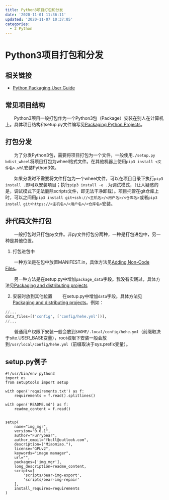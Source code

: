 ```yaml
---
title: Python3项目打包和分发
date: '2020-11-01 11:36:11'
updated: '2020-11-07 10:37:05'
categories:
  - 2 Python
---
```

# Python3项目打包和分发

## 相关链接

- [Python Packaging User Guide](https://packaging.python.org/)

## 常见项目结构

　　Python3项目一般打包作为一个Python3包（Package）安装在别人在计算机上。具体项目结构和setup.py文件编写见[Packaging Python Projects](https://packaging.python.org/tutorials/packaging-projects/)。

## 打包分发

　　为了分发Python3包，需要将项目打包为一个文件，一般使用`./setup.py bdist_wheel`将项目打包为wheel格式文件。在其他机器上使用`pip3 install <文件名>.whl`安装Python3包。

　　如果分发时不需要将文件打包为一个wheel文件，可以在项目目录下执行`pip3 install .`即可以安装项目；执行`pip3 install -e .`为调试模式，（让人疑惑的是，调试模式下无法删除scripts文件，即无法干净卸载）。项目托管在git仓库上时，可以之间用`pip3 install git+ssh://<主机名>/<用户名>/<仓库名>`或者`pip3 install git+https://<主机名>/<用户名>/<仓库名>`安装。

## 非代码文件打包

　　一般打包时只打包py文件。非py文件打包分两种，一种是打包进包中，另一种是其他位置。

1. 打包进包中

　　一种方法是在包中放置MANIFEST.in，具体方法见[Adding Non-Code Files](https://python-packaging.readthedocs.io/en/latest/non-code-files.html)。

　　另一种方法是在setup.py中增加`package_data`字段。我没有实践过，具体方法见[Packaging and distributing projects](https://packaging.python.org/guides/distributing-packages-using-setuptools/#package-data)

2. 安装时放到其他位置
　　在setup.py中增加`data`字段。具体方法见[Packaging and distributing projects](https://packaging.python.org/guides/distributing-packages-using-setuptools/#data_files)。例如：

```python
//...
data_files=[('config', ['config/hehe.yml'])],　　
//...
```

　　普通用户权限下安装一般会放到`$HOME/.local/config/hehe.yml`（前缀取决于site.USER_BASE变量），root权限下安装一般会放到`/usr/local/config/hehe.yml`（前缀取决于sys.prefix变量）。

## setup.py例子

```python3
#!/usr/bin/env python3
import os
from setuptools import setup

with open('requirements.txt') as f:
    requirements = f.read().splitlines()

with open('README.md') as f:
    readme_content = f.read()


setup(
    name="img_mgr",
    version="0.0.1",
    author="Furrybear",
    author_email="fbcll@outlook.com",
    description=("Miaomiao."),
    license="GPLv2",
    keywords="image manager",
    url="",
    packages=['img_mgr'],
    long_description=readme_content,
    scripts=[
        'scripts/bear-img-export',
        'scripts/bear-img-repair'
    ],
    install_requires=requirements
)
```
